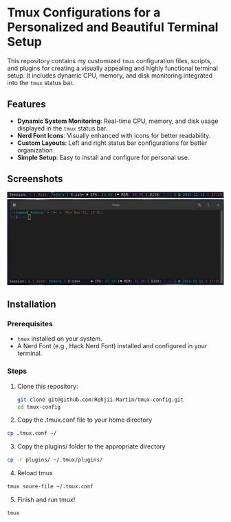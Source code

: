 # Tmux Configurations for a Personalized and Beautiful Terminal Setup

This repository contains my customized `tmux` configuration files, scripts, and plugins for creating a visually appealing and highly functional terminal setup. It includes dynamic CPU, memory, and disk monitoring integrated into the `tmux` status bar.

## Features

- **Dynamic System Monitoring**: Real-time CPU, memory, and disk usage displayed in the `tmux` status bar.
- **Nerd Font Icons**: Visually enhanced with icons for better readability.
- **Custom Layouts**: Left and right status bar configurations for better organization.
- **Simple Setup**: Easy to install and configure for personal use.

## Screenshots

![Status Bar Screenshot](/images/tmuxstatusbaronly.png)
![WholeTerminal View](/images/StatusBarTmux.png)

## Installation

### Prerequisites

- `tmux` installed on your system.
- A Nerd Font (e.g., Hack Nerd Font) installed and configured in your terminal.

### Steps

1. Clone this repository:

   ```bash
   git clone git@github.com:Rehjii-Martin/tmux-config.git
   cd tmux-config

   ```

2. Copy the .tmux.conf file to your home directory

```bash
cp .tmux.conf ~/

```

3. Copy the plugins/ folder to the appropriate directory

```bash
cp -r plugins/ ~/.tmux/plugins/

```

4. Reload tmux

```bash
tmux soure-file ~/.tmux.conf
```

5. Finish and run tmux!

```bash
tmux
```
